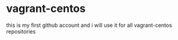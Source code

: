 # vagrant-centos
this is my first github account and i will use it for all vagrant-centos repositories
